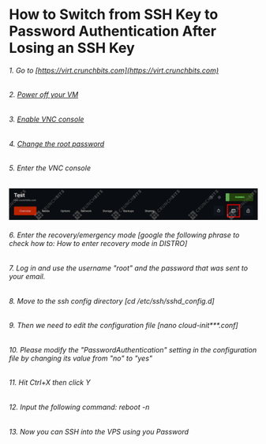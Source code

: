 # How to Switch from SSH Key to Password Authentication After Losing an SSH Key

###### 1. Go to [https://virt.crunchbits.com](https://virt.crunchbits.com) 
###### 2. [Power off your VM](https://docs.crunchbits.com/#/Using-the-basic-functions-of-the-server?id=_4-powering-off)
###### 3. [Enable VNC console](https://docs.crunchbits.com/#/Using-the-basic-functions-of-the-server?id=_1-enabling-vnc)
###### 4. [Change the root password](https://docs.crunchbits.com/#/Using-the-basic-functions-of-the-server?id=_2-changing-the-root-password)
###### 5. Enter the VNC console
    
![46375456745645 (1).png](How%20to%20Switch%20from%20SSH%20Key%20to%20Password%20Authenticat%201324f4be317a4dc8b791e69dd84e6594/46375456745645_(1).png)
    
###### 6. Enter the recovery/emergency mode [google the following phrase to check how to: How to enter recovery mode in DISTRO]
###### 7. Log in and use the username "root" and the password that was sent to your email.
###### 8. Move to the ssh config directory [cd /etc/ssh/sshd_config.d]
###### 9. Then we need to edit the configuration file [nano cloud-init***.conf]
###### 10. Please modify the "PasswordAuthentication" setting in the configuration file by changing its value from "no" to "yes"
###### 11. Hit Ctrl+X then click Y
###### 12. Input the following command: reboot -n
###### 13. Now you can SSH into the VPS using you Password